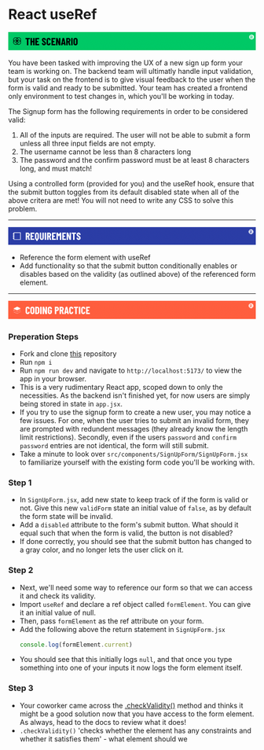 # React useRef
![scenario](./assets/banner-scenario.png)

You have been tasked with improving the UX of a new sign up form your team is working on. 
The backend team will ultimatly handle input validation, but your task on the frontend is to give visual feedback to the user when the form is valid and ready to be submitted. Your team has created a frontend only environment to test changes in, which you'll be working in today.

The Signup form has the following requirements in order to be considered valid: 

1. All of the inputs are required. The user will not be able to submit a form unless all three input fields are not empty.
1. The username cannot be less than 8 characters long
1. The password and the confirm password must be at least 8 characters long, and must match! 

Using a controlled form (provided for you) and the useRef hook, ensure that the submit button toggles from its default disabled state when all of the above critera are met! You will not need to write any CSS to solve this problem. 

---

![requirements](./assets/banner-requirements.png)

- Reference the form element with useRef
- Add functionality so that the submit button conditionally enables or disables based on the validity (as outlined above) of the referenced form element.

---

![coding practice](./assets/banner-coding.png)

### Preperation Steps

- Fork and clone [this](https://git.generalassemb.ly/SEI-Standard-Curriculum/M3L14-useRef-wbp) repository
- Run `npm i`
- Run `npm run dev` and navigate to `http://localhost:5173/` to view the app in your browser.
- This is a very rudimentary React app, scoped down to only the necessities. As the backend isn't finished yet, for now users are simply being stored in state in `app.jsx`. 
- If you try to use the signup form to create a new user, you may notice a few issues. For one, when the user tries to submit an invalid form, they are prompted with redundent messages (they already know the length limit restrictions). Secondly, even if the users `password` and `confirm password` entries are not identical, the form will still submit.
- Take a minute to look over `src/components/SignUpForm/SignUpForm.jsx` to familiarize yourself with the existing form code you'll be working with.

### Step 1

- In `SignUpForm.jsx`, add new state to keep track of if the form is valid or not. Give this new `validForm` state an initial value of `false`, as by default the form state will be invalid. 
- Add a `disabled` attribute to the form's submit button. What should it equal such that when the form is valid, the button is not disabled?
- If done correctly, you should see that the submit button has changed to a gray color, and no longer lets the user click on it. 

### Step 2

- Next, we'll need some way to reference our form so that we can access it and check its validity.
- Import `useRef` and declare a ref object called `formElement`. You can give it an initial value of null.
- Then, pass `formElement` as the ref attribute on your form.
- Add the following above the return statement in `SignUpForm.jsx`
  ```javascript
  console.log(formElement.current)
  ```
- You should see that this initially logs `null`, and that once you type something into one of your inputs it now logs the form element itself. 

### Step 3

- Your coworker came across the [.checkValidity()](https://developer.mozilla.org/en-US/docs/Web/API/HTMLSelectElement/checkValidity) method and thinks it might be a good solution now that you have access to the form element. As always, head to the docs to review what it does!
- `.checkValidity()` 'checks whether the element has any constraints and whether it satisfies them' - what element should we 